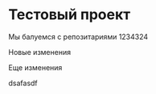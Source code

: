 # Тестовый проект 

Мы балуемся с репозитариями 1234324


Новые изменения


Еще изменения


dsafasdf